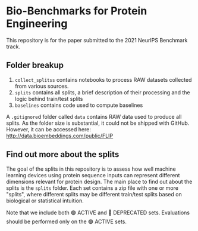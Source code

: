# Bio-Benchmarks for Protein Engineering

This repository is for the paper submitted to the 2021 NeurIPS Benchmark track.


## Folder breakup

1. `collect_splitss` contains notebooks to process RAW datasets collected from various sources.
1. `splits` contains all splits, a brief description of their processing and the logic behind train/test splits
1. `baselines` contains code used to compute baselines

A `.gitignore`d folder called `data` contains RAW data used to produce all splits. As the folder size is substantial, it could not be shipped with GitHub. However, it can be accessed here: http://data.bioembeddings.com/public/FLIP

## Find out more about the splits

The goal of the splits in this repository is to assess how well machine learning devices using protein sequence inputs can represent different dimensions relevant for protein design.
The main place to find out about the splits is the `splits` folder. Each set contains a zip file with one or more "splits", where different splits may be different train/test splits based on biological or statistical intuition.

Note that we include both 🟢 ACTIVE and 🔴 DEPRECATED sets. Evaluations should be performed only on the 🟢 ACTIVE sets.
